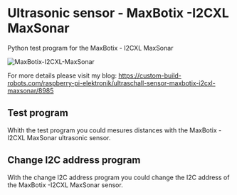 # Ultrasonic sensor - MaxBotix -I2CXL MaxSonar
Python test program for the MaxBotix - I2CXL MaxSonar

![MaxBotix-I2CXL-MaxSonar](https://custom-build-robots.com/wp-content/uploads/2017/07/MaxBotix_I2CXL_MaxSonar-EZ-Pins-layout-300x278.jpg)

For more details please visit my blog: https://custom-build-robots.com/raspberry-pi-elektronik/ultraschall-sensor-maxbotix-i2cxl-maxsonar/8985
## Test program
Whith the test program you could mesures distances with the MaxBotix -I2CXL MaxSonar ultrasonic sensor.
## Change I2C address program
With the change I2C address program you could change the I2C address of the MaxBotix -I2CXL MaxSonar sensor.
